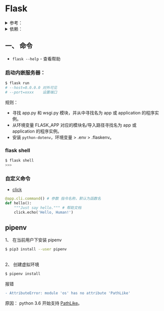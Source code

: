 # Flask

<details>
  <summary>参考：</summary>
  
</details>

<details>
  <summary>依赖：</summary>
  
  - python-dotenv - 环境配置工具
  - watchdog - 重载器
</details>

## 一、 命令
- `flask --help` - 查看帮助
### 启动内嵌服务器：  
```sh
$ flask run
# --host=0.0.0.0 对外可见
# --port=xxxx    设置端口
```
规则：  
- 寻找 app.py 和 wsgi.py 模块，并从中寻找名为 app 或 application 的程序实例。  
- 从环境变量 FLASK_APP 对应的模块名/导入路径寻找名为 app 或 application 的程序实例。  
- 安装 `python-dotenv`，环境变量 > .env > .flaskenv。  

### flask shell
```sh
$ flask shell
>>>
```

### 自定义命令
- [click](https://click.palletsprojects.com)  

```py
@app.cli.command() # 参数 指令名称，默认为函数名
def hello():
    """Just say hello.""" # 帮助文档
    click.echo('Hello, Human!')
```

## pipenv
1、 在当前用户下安装 pipenv
```sh
$ pip3 install --user pipenv
```

&nbsp;  
2、 创建虚拟环境
```sh
$ pipenv install
```
报错
```diff
- AttributeError: module 'os' has no attribute 'PathLike'
```
原因： python 3.6 开始支持 [PathLike](https://docs.python.org/zh-cn/3/library/os.html?highlight=pathlike#os.PathLike)。  
